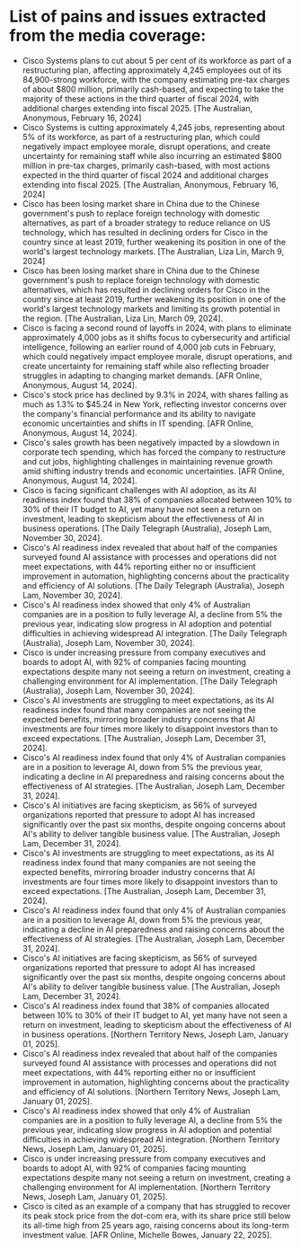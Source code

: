 # List of pains and issues extracted from the media coverage:

- Cisco Systems plans to cut about 5 per cent of its workforce as part of a restructuring plan, affecting approximately 4,245 employees out of its 84,900-strong workforce, with the company estimating pre-tax charges of about $800 million, primarily cash-based, and expecting to take the majority of these actions in the third quarter of fiscal 2024, with additional charges extending into fiscal 2025. [The Australian, Anonymous, February 16, 2024]
- Cisco Systems is cutting approximately 4,245 jobs, representing about 5% of its workforce, as part of a restructuring plan, which could negatively impact employee morale, disrupt operations, and create uncertainty for remaining staff while also incurring an estimated $800 million in pre-tax charges, primarily cash-based, with most actions expected in the third quarter of fiscal 2024 and additional charges extending into fiscal 2025. [The Australian, Anonymous, February 16, 2024]
- Cisco has been losing market share in China due to the Chinese government's push to replace foreign technology with domestic alternatives, as part of a broader strategy to reduce reliance on US technology, which has resulted in declining orders for Cisco in the country since at least 2019, further weakening its position in one of the world's largest technology markets. [The Australian, Liza Lin, March 9, 2024]
- Cisco has been losing market share in China due to the Chinese government's push to replace foreign technology with domestic alternatives, which has resulted in declining orders for Cisco in the country since at least 2019, further weakening its position in one of the world's largest technology markets and limiting its growth potential in the region. [The Australian, Liza Lin, March 09, 2024].
- Cisco is facing a second round of layoffs in 2024, with plans to eliminate approximately 4,000 jobs as it shifts focus to cybersecurity and artificial intelligence, following an earlier round of 4,000 job cuts in February, which could negatively impact employee morale, disrupt operations, and create uncertainty for remaining staff while also reflecting broader struggles in adapting to changing market demands. [AFR Online, Anonymous, August 14, 2024].
- Cisco's stock price has declined by 9.3% in 2024, with shares falling as much as 1.3% to $45.24 in New York, reflecting investor concerns over the company's financial performance and its ability to navigate economic uncertainties and shifts in IT spending. [AFR Online, Anonymous, August 14, 2024].
- Cisco's sales growth has been negatively impacted by a slowdown in corporate tech spending, which has forced the company to restructure and cut jobs, highlighting challenges in maintaining revenue growth amid shifting industry trends and economic uncertainties. [AFR Online, Anonymous, August 14, 2024].
- Cisco is facing significant challenges with AI adoption, as its AI readiness index found that 38% of companies allocated between 10% to 30% of their IT budget to AI, yet many have not seen a return on investment, leading to skepticism about the effectiveness of AI in business operations. [The Daily Telegraph (Australia), Joseph Lam, November 30, 2024].
- Cisco's AI readiness index revealed that about half of the companies surveyed found AI assistance with processes and operations did not meet expectations, with 44% reporting either no or insufficient improvement in automation, highlighting concerns about the practicality and efficiency of AI solutions. [The Daily Telegraph (Australia), Joseph Lam, November 30, 2024].
- Cisco's AI readiness index showed that only 4% of Australian companies are in a position to fully leverage AI, a decline from 5% the previous year, indicating slow progress in AI adoption and potential difficulties in achieving widespread AI integration. [The Daily Telegraph (Australia), Joseph Lam, November 30, 2024].
- Cisco is under increasing pressure from company executives and boards to adopt AI, with 92% of companies facing mounting expectations despite many not seeing a return on investment, creating a challenging environment for AI implementation. [The Daily Telegraph (Australia), Joseph Lam, November 30, 2024].
- Cisco's AI investments are struggling to meet expectations, as its AI readiness index found that many companies are not seeing the expected benefits, mirroring broader industry concerns that AI investments are four times more likely to disappoint investors than to exceed expectations. [The Australian, Joseph Lam, December 31, 2024].
- Cisco's AI readiness index found that only 4% of Australian companies are in a position to leverage AI, down from 5% the previous year, indicating a decline in AI preparedness and raising concerns about the effectiveness of AI strategies. [The Australian, Joseph Lam, December 31, 2024].
- Cisco's AI initiatives are facing skepticism, as 56% of surveyed organizations reported that pressure to adopt AI has increased significantly over the past six months, despite ongoing concerns about AI's ability to deliver tangible business value. [The Australian, Joseph Lam, December 31, 2024].
- Cisco's AI investments are struggling to meet expectations, as its AI readiness index found that many companies are not seeing the expected benefits, mirroring broader industry concerns that AI investments are four times more likely to disappoint investors than to exceed expectations. [The Australian, Joseph Lam, December 31, 2024].
- Cisco's AI readiness index found that only 4% of Australian companies are in a position to leverage AI, down from 5% the previous year, indicating a decline in AI preparedness and raising concerns about the effectiveness of AI strategies. [The Australian, Joseph Lam, December 31, 2024].
- Cisco's AI initiatives are facing skepticism, as 56% of surveyed organizations reported that pressure to adopt AI has increased significantly over the past six months, despite ongoing concerns about AI's ability to deliver tangible business value. [The Australian, Joseph Lam, December 31, 2024].
- Cisco's AI readiness index found that 38% of companies allocated between 10% to 30% of their IT budget to AI, yet many have not seen a return on investment, leading to skepticism about the effectiveness of AI in business operations. [Northern Territory News, Joseph Lam, January 01, 2025].
- Cisco's AI readiness index revealed that about half of the companies surveyed found AI assistance with processes and operations did not meet expectations, with 44% reporting either no or insufficient improvement in automation, highlighting concerns about the practicality and efficiency of AI solutions. [Northern Territory News, Joseph Lam, January 01, 2025].
- Cisco's AI readiness index showed that only 4% of Australian companies are in a position to fully leverage AI, a decline from 5% the previous year, indicating slow progress in AI adoption and potential difficulties in achieving widespread AI integration. [Northern Territory News, Joseph Lam, January 01, 2025].
- Cisco is under increasing pressure from company executives and boards to adopt AI, with 92% of companies facing mounting expectations despite many not seeing a return on investment, creating a challenging environment for AI implementation. [Northern Territory News, Joseph Lam, January 01, 2025].
- Cisco is cited as an example of a company that has struggled to recover its peak stock price from the dot-com era, with its share price still below its all-time high from 25 years ago, raising concerns about its long-term investment value. [AFR Online, Michelle Bowes, January 22, 2025].
